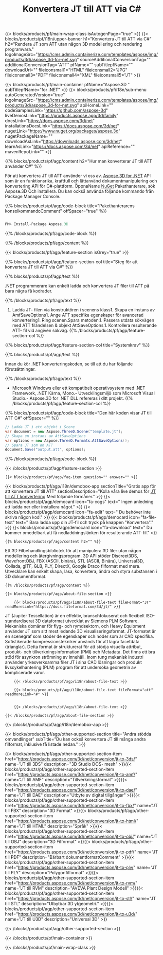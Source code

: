 ﻿---
title: Konvertera JT till ATT via C# 
url: /sv/net/conversion/jt-to-att/ 
description: Provkod för JT till ATT C# konvertering. Använd API exempelkod för sats JT filer till ATT konvertering inom VB.NET, Asp.NET eller någon .NET baserad program.
---
{{< blocks/products/pf/main-wrap-class isAutogenPage="true" >}}
{{< blocks/products/pf/i18n/upper-banner h1="Konvertera JT till ATT via C#" h2="Rendera JT som ATT utan någon 3D modellering och rendering programvara." logoImageSrc="https://cms.admin.containerize.com/templates/aspose/img/products/3d/aspose_3d-for-net.svg" sourceAdditionalConversionTag="" additionalConversionTag="ATT" pfName="" subTitlepfName="" downloadUrl="" fileiconsmall1="HTML" fileiconsmall2="JPG" fileiconsmall3="PDF" fileiconsmall4="XML" fileiconsmall5="JT" >}}

{{< blocks/products/pf/main-container pfName="Aspose.3D " subTitlepfName="for .NET" >}}
{{< blocks/products/pf/i18n/sub-menu autoGeneratedVersion="true" logoImageSrc="https://cms.admin.containerize.com/templates/aspose/img/products/3d/aspose_3d-for-net.svg" apiHomeLink="" codeSamplesLink="https://github.com/aspose-3d" liveDemosLink="https://products.aspose.app/3d/family" docsLink="https://docs.aspose.com/3d/net" installationsDocsLink="https://docs.aspose.com/3d/net" nugetLink="https://www.nuget.org/packages/aspose.3d" nugetPackageName="" downloadAsLink="https://downloads.aspose.com/3d/net" learnAsLink="https://docs.aspose.com/3d/net" apiReference="" mavenRepoLink="" >}}

{{% blocks/products/pf/agp/content h2="Hur man konverterar JT till ATT använder C#" %}}

 För att konvertera JT till ATT använder vi oss av.
 [Aspose.3D for .NET](https://products.aspose.com/3d/net) 
 API som är en funktionsrika, kraftfull och lättanvänd dokumentmanipulering och konvertering API för C#-plattform. ÖppnaName
 [NuGet](https://www.nuget.org/packages/aspose.3d) 
 Pakethanterare, sök
 Aspose.3D 
 Och installera. Du kan också använda följande kommando från Package Manager Console.

{{% blocks/products/pf/agp/code-block title="Pakethanterarens konsolkommandoComment" offSpacer="true" %}}

```cs

PM> Install-Package Aspose.3D


```

{{% /blocks/products/pf/agp/code-block %}}

{{% /blocks/products/pf/agp/content %}}

{{< blocks/products/pf/agp/feature-section isGrey="true" >}}

{{% blocks/products/pf/agp/feature-section-col title="Steg för att konvertera JT till ATT via C#" %}}

{{% blocks/products/pf/agp/text %}}

 .NET programmerare kan enkelt ladda och konvertera JT filer till ATT på bara några få kodrader.

{{% /blocks/products/pf/agp/text %}}

1. Ladda JT- filen via konstruktören i scenens klass1. Skapa en instans av AmfSaveOptions1. Ange ATT specifika egenskaper för avancerad konvertering1. Ring scenen.Spara metoden.1. Passera utdata sökvägen med ATT filändelsen & objekt AttSaveOptions.1. Kontrollera resulterande ATT- fil vid angiven sökväg.
{{% /blocks/products/pf/agp/feature-section-col %}}

{{% blocks/products/pf/agp/feature-section-col title="Systemkrav" %}}

{{% blocks/products/pf/agp/text %}}

 Innan du kör .NET konverteringskoden, se till att du har följande förutsättningar.

{{% /blocks/products/pf/agp/text %}}

- Microsoft Windows eller ett kompatibelt operativsystem med .NET Framework, .NET Kärna, Mono.- Utvecklingsmiljö som Microsoft Visual Studio.- Aspose.3D for .NET DLL refereras i ditt projekt.
{{% /blocks/products/pf/agp/feature-section-col %}}

{{% blocks/products/pf/agp/code-block title="Den här koden visar JT till ATT C#" offSpacer="" %}}

```cs
// Ladda JT i ett objekt i Scene 
var document = new Aspose.ThreeD.Scene("template.jt");
// Skapa en instans av AttSaveOptions 
var options = new Aspose.ThreeD.Formats.AttSaveOptions();
// Spara JT som en ATT 
document.Save("output.att", options); 


```

{{% /blocks/products/pf/agp/code-block %}}

{{< /blocks/products/pf/agp/feature-section >}}

    {{< blocks/products/pf/agp/faq-item question="" answer="" >}}
 

<!-- aboutfile Starts -->

{{< blocks/products/pf/agp/i18n/demobox-app sectionTitle="Gratis app för att konvertera JT till ATT" sectionDescription="Kolla våra live demos för [JT till ATT konvertering](https://products.aspose.app/3d/conversion/jt-to-att) Med följande förmåner." >}}
        {{< blocks/products/pf/agp/democard icon="fa-cogs" text=" Ingen anledning att ladda ner eller installera något." >}}
        {{< blocks/products/pf/agp/democard icon="fa-edit" text=" Du behöver inte skriva någon kod." >}}
        {{< blocks/products/pf/agp/democard icon="fa-file-text" text=" Bara ladda upp din JT-fil och tryck på knappen \"Konvertera\"." >}}
        {{< blocks/products/pf/agp/democard icon="fa-download" text=" Du kommer omedelbart att få nedladdningslänken för resulterande ATT-fil." >}}

    {{% blocks/products/pf/agp/content h2="" %}}

 Ett 3D Filbehandlingsbibliotek för att manipulera 3D filer utan någon modellering och återgivningsprogram. 3D API stöder Discreet3DS, WavefrontOBJ, FBX (ASCII, binära), STL (ASCII, Binära), Universal3D, Collada, glTF, GLB, PLY, DirectX, Google Draco filformat med mera. Utvecklare kan enkelt skapa, läsa, konvertera, ändra och styra substansen i 3D dokumentformat.



    {{% /blocks/products/pf/agp/content %}}

    {{< blocks/products/pf/agp/about-file-section >}}

        {{< blocks/products/pf/agp/i18n/about-file-text fileFormat="JT" readMoreLink="https://docs.fileformat.com/3d/jt/" >}}
JT (Jupiter Tessellation) är en effektiv, branschfokuserat och flexibelt ISO-standardiserat 3D dataformat utvecklat av Siemens PLM Software. Mekaniska domäner för flyg- och rymdsektorn, och Heavy Equipment använder JT som sitt mest ledande 3D visualiseringsformat. JT-formatet är en scenegraf som stöder de egenskaper och noder som är CAD specifika. Sofistikerade kompressionstekniker används för att lagra facetdata (trianglar). Detta format är strukturerat för att stödja visuella attribut, produkt- och tillverkningsinformation (PMI) och Metadata. Det finns ett bra stöd för asynkron strömning av innehåll. Inom tung mekanisk industri använder yrkesverksamma filer JT i sina CAD lösningar och produkt livscykelhantering (PLM) program för att undersöka geometrin av komplicerade varor.

        {{< /blocks/products/pf/agp/i18n/about-file-text >}}

        {{< blocks/products/pf/agp/i18n/about-file-text fileFormat="att" readMoreLink="#" >}}


        {{< /blocks/products/pf/agp/i18n/about-file-text >}}

    {{< /blocks/products/pf/agp/about-file-section >}}

{{< /blocks/products/pf/agp/i18n/demobox-app >}}

<!-- aboutfile Ends -->

{{< blocks/products/pf/agp/other-supported-section title="Andra stödda omvandlinger" subTitle="Du kan också konvertera JT till många andra filformat, inklusive få listade nedan." >}}

{{< blocks/products/pf/agp/other-supported-section-item href="https://products.aspose.com/3d/net/conversion/jt-to-3ds/" name="JT till 3DS" description="3D Studio DOS- mesh" >}}{{< blocks/products/pf/agp/other-supported-section-item href="https://products.aspose.com/3d/net/conversion/jt-to-amf/" name="JT till AMF" description="Tillverkningsformat" >}}{{< blocks/products/pf/agp/other-supported-section-item href="https://products.aspose.com/3d/net/conversion/jt-to-dae/" name="JT till DAE" description="Utbyte av digital tillgångar" >}}{{< blocks/products/pf/agp/other-supported-section-item href="https://products.aspose.com/3d/net/conversion/jt-to-fbx/" name="JT till FBX" description="3D Format" >}}{{< blocks/products/pf/agp/other-supported-section-item href="https://products.aspose.com/3d/net/conversion/jt-to-html/" name="JT till HTML" description="Språk" >}}{{< blocks/products/pf/agp/other-supported-section-item href="https://products.aspose.com/3d/net/conversion/jt-to-obj/" name="JT till OBJ" description="3D Filformat" >}}{{< blocks/products/pf/agp/other-supported-section-item href="https://products.aspose.com/3d/net/conversion/jt-to-pdf/" name="JT till PDF" description="Bärbart dokumentformatComment" >}}{{< blocks/products/pf/agp/other-supported-section-item href="https://products.aspose.com/3d/net/conversion/jt-to-ply/" name="JT till PLY" description="Polygonfilformat" >}}{{< blocks/products/pf/agp/other-supported-section-item href="https://products.aspose.com/3d/net/conversion/jt-to-rvm/" name="JT till RVM" description="AVEVA Plant Design Modell" >}}{{< blocks/products/pf/agp/other-supported-section-item href="https://products.aspose.com/3d/net/conversion/jt-to-stl/" name="JT till STL" description="Utbytbar 3D ytgeometri." >}}{{< blocks/products/pf/agp/other-supported-section-item href="https://products.aspose.com/3d/net/conversion/jt-to-u3d/" name="JT till U3D" description="Universal 3D" >}}

{{< /blocks/products/pf/agp/other-supported-section >}}

{{< /blocks/products/pf/main-container >}}
    
{{< /blocks/products/pf/main-wrap-class >}}